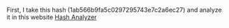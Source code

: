 First, I take this hash (1ab566b9fa5c0297295743e7c2a6ec27) and analyze it in this website [Hash Analyzer][hash-analyzer]

[hash-analyzer]: https://www.tunnelsup.com/hash-analyzer/ "Hash Analyzer"

